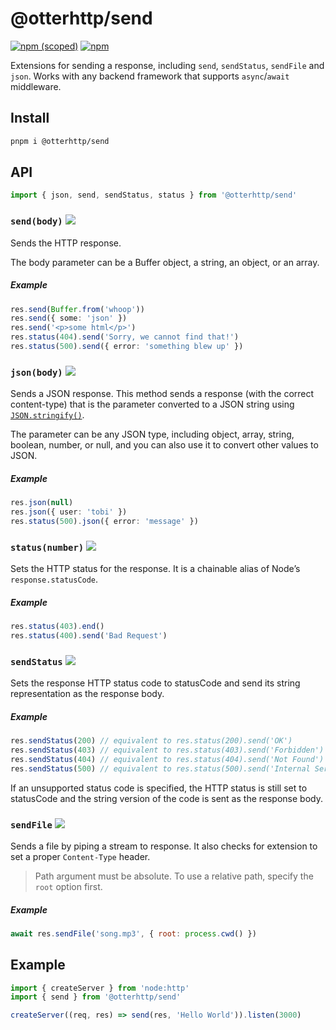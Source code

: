 # @otterhttp/send

[![npm (scoped)][npm-badge]](https://npmjs.com/package/@otterhttp/send)
[![npm][dl-badge]](https://npmjs.com/package/@otterhttp/send)

Extensions for sending a response, including `send`, `sendStatus`, `sendFile` and `json`. 
Works with any backend framework that supports `async`/`await` middleware.

## Install

```sh
pnpm i @otterhttp/send
```

## API

```js
import { json, send, sendStatus, status } from '@otterhttp/send'
```

### `send(body)` [![][doc-badge]](https://tinyhttp.v1rtl.site/docs#ressend)

Sends the HTTP response.

The body parameter can be a Buffer object, a string, an object, or an array.

##### Example

```ts
res.send(Buffer.from('whoop'))
res.send({ some: 'json' })
res.send('<p>some html</p>')
res.status(404).send('Sorry, we cannot find that!')
res.status(500).send({ error: 'something blew up' })
```

### `json(body)` [![][doc-badge]](https://tinyhttp.v1rtl.site/docs#resjson)

Sends a JSON response. This method sends a response (with the correct
content-type) that is the parameter converted to a JSON string using
[`JSON.stringify()`](https://developer.mozilla.org/en-US/docs/Web/JavaScript/Reference/Global_Objects/JSON/stringify).

The parameter can be any JSON type, including object, array, string, boolean,
number, or null, and you can also use it to convert other values to JSON.

##### Example

```ts
res.json(null)
res.json({ user: 'tobi' })
res.status(500).json({ error: 'message' })
```

### `status(number)` [![][doc-badge]](https://tinyhttp.v1rtl.site/docs#resstatus)

Sets the HTTP status for the response. It is a chainable alias of Node’s
`response.statusCode`.

##### Example

```ts
res.status(403).end()
res.status(400).send('Bad Request')
```

### `sendStatus` [![][doc-badge]](https://tinyhttp.v1rtl.site/docs#ressendstatus)

Sets the response HTTP status code to statusCode and send its string
representation as the response body.

##### Example

```ts
res.sendStatus(200) // equivalent to res.status(200).send('OK')
res.sendStatus(403) // equivalent to res.status(403).send('Forbidden')
res.sendStatus(404) // equivalent to res.status(404).send('Not Found')
res.sendStatus(500) // equivalent to res.status(500).send('Internal Server Error')
```

If an unsupported status code is specified, the HTTP status is still set to
statusCode and the string version of the code is sent as the response body.

### `sendFile` [![][doc-badge]](https://tinyhttp.v1rtl.site/docs#ressendfile)

Sends a file by piping a stream to response. It also checks for extension to set
a proper `Content-Type` header.

> Path argument must be absolute. To use a relative path, specify the `root`
> option first.

##### Example

```js
await res.sendFile('song.mp3', { root: process.cwd() })
```

## Example

```js
import { createServer } from 'node:http'
import { send } from '@otterhttp/send'

createServer((req, res) => send(res, 'Hello World')).listen(3000)
```

[npm-badge]: https://img.shields.io/npm/v/@otterhttp/send?style=flat-square
[dl-badge]: https://img.shields.io/npm/dt/@otterhttp/send?style=flat-square
[doc-badge]: https://img.shields.io/badge/-docs-blueviolet?style=flat-square
